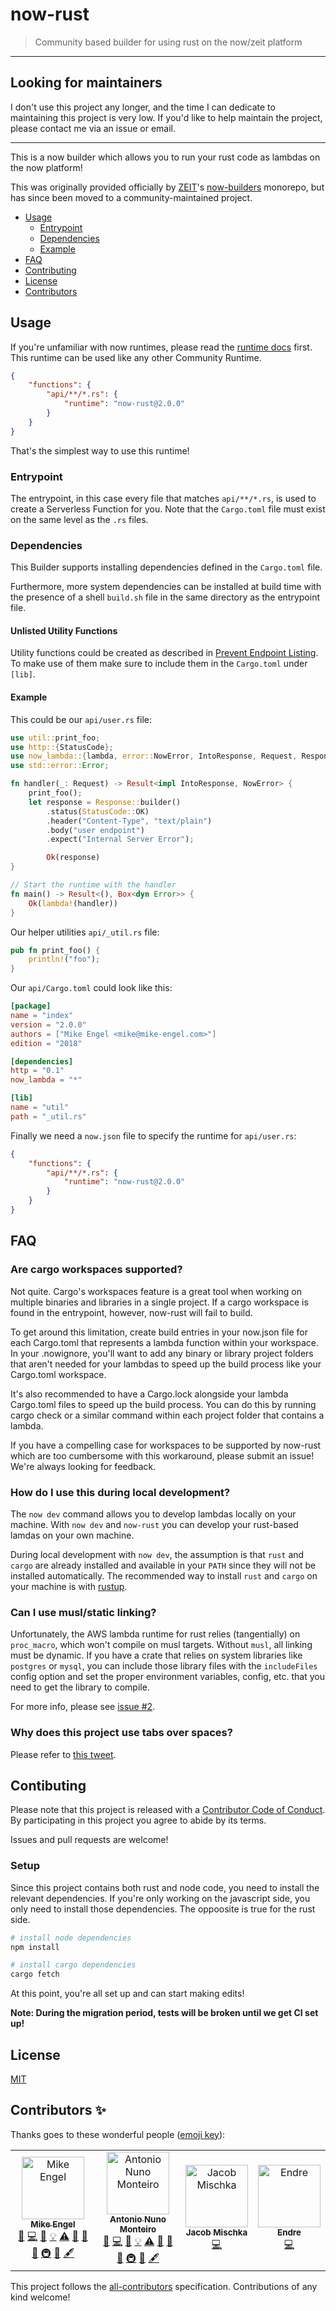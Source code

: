 # now-rust

> Community based builder for using rust on the now/zeit platform

---

## Looking for maintainers

I don't use this project any longer, and the time I can dedicate to maintaining this project is very low. If you'd like to help maintain the project, please contact me via an issue or email.

---

This is a now builder which allows you to run your rust code as lambdas on the now platform!

This was originally provided officially by [ZEIT](https://zeit.co)'s [now-builders](https://github.com/zeit/now-builders) monorepo, but has since been moved to a community-maintained project.

- [Usage](#usage)
  - [Entrypoint](#entrypoint)
  - [Dependencies](#dependencies)
  - [Example](#example)
- [FAQ](#faq)
- [Contributing](#contributing)
- [License](#license)
- [Contributors](#contributors-)

## Usage

If you're unfamiliar with now runtimes, please read the [runtime docs](https://zeit.co/docs/runtimes) first. This runtime can be used like any other Community Runtime.

```json
{
	"functions": {
		"api/**/*.rs": {
			"runtime": "now-rust@2.0.0"
		}
	}
}
```

That's the simplest way to use this runtime!

### Entrypoint

The entrypoint, in this case every file that matches `api/**/*.rs`, is used to create a Serverless Function for you. Note that the `Cargo.toml` file must exist on the same level as the `.rs` files.

### Dependencies

This Builder supports installing dependencies defined in the `Cargo.toml` file.

Furthermore, more system dependencies can be installed at build time with the presence of a shell `build.sh` file in the same directory as the entrypoint file.

#### Unlisted Utility Functions

Utility functions could be created as described in [Prevent Endpoint Listing](https://zeit.co/docs/v2/serverless-functions/introduction#prevent-endpoint-listing).
To make use of them make sure to include them in the `Cargo.toml` under `[lib]`.

#### Example

This could be our `api/user.rs` file:

```rust
use util::print_foo;
use http::{StatusCode};
use now_lambda::{lambda, error::NowError, IntoResponse, Request, Response};
use std::error::Error;

fn handler(_: Request) -> Result<impl IntoResponse, NowError> {
	print_foo();
	let response = Response::builder()
		.status(StatusCode::OK)
		.header("Content-Type", "text/plain")
		.body("user endpoint")
		.expect("Internal Server Error");

		Ok(response)
}

// Start the runtime with the handler
fn main() -> Result<(), Box<dyn Error>> {
	Ok(lambda!(handler))
}
```

Our helper utilities `api/_util.rs` file:

```rust
pub fn print_foo() {
	println!("foo");
}
```

Our `api/Cargo.toml` could look like this:

```toml
[package]
name = "index"
version = "2.0.0"
authors = ["Mike Engel <mike@mike-engel.com>"]
edition = "2018"

[dependencies]
http = "0.1"
now_lambda = "*"

[lib]
name = "util"
path = "_util.rs"
```

Finally we need a `now.json` file to specify the runtime for `api/user.rs`:

```json
{
	"functions": {
		"api/**/*.rs": {
			"runtime": "now-rust@2.0.0"
		}
	}
}
```

## FAQ

### Are cargo workspaces supported?

Not quite. Cargo's workspaces feature is a great tool when working on multiple binaries and libraries in a single project. If a cargo workspace is found in the entrypoint, however, now-rust will fail to build.

To get around this limitation, create build entries in your now.json file for each Cargo.toml that represents a lambda function within your workspace. In your .nowignore, you'll want to add any binary or library project folders that aren't needed for your lambdas to speed up the build process like your Cargo.toml workspace.

It's also recommended to have a Cargo.lock alongside your lambda Cargo.toml files to speed up the build process. You can do this by running cargo check or a similar command within each project folder that contains a lambda.

If you have a compelling case for workspaces to be supported by now-rust which are too cumbersome with this workaround, please submit an issue! We're always looking for feedback.

### How do I use this during local development?

The `now dev` command allows you to develop lambdas locally on your machine. With `now dev` and `now-rust` you can develop your rust-based lamdas on your own machine.

During local development with `now dev`, the assumption is that `rust` and `cargo` are already installed and available in your `PATH` since they will not be installed automatically. The recommended way to install `rust` and `cargo` on your machine is with [rustup](https://rustup.rs).

### Can I use musl/static linking?

Unfortunately, the AWS lambda runtime for rust relies (tangentially) on `proc_macro`, which won't compile on musl targets. Without `musl`, all linking must be dynamic. If you have a crate that relies on system libraries like `postgres` or `mysql`, you can include those library files with the `includeFiles` config option and set the proper environment variables, config, etc. that you need to get the library to compile.

For more info, please see [issue #2](https://github.com/mike-engel/now-rust/issues/2).

### Why does this project use tabs over spaces?

Please refer to [this tweet](https://twitter.com/devdevcharlie/status/1146571021564043264).

## Contibuting

Please note that this project is released with a [Contributor Code of Conduct](CODE_OF_CONDUCT.md). By participating in this project you agree to abide by its terms.

Issues and pull requests are welcome!

### Setup

Since this project contains both rust and node code, you need to install the relevant dependencies. If you're only working on the javascript side, you only need to install those dependencies. The oppoosite is true for the rust side.

```sh
# install node dependencies
npm install

# install cargo dependencies
cargo fetch
```

At this point, you're all set up and can start making edits!

**Note: During the migration period, tests will be broken until we get CI set up!**

## License

[MIT](LICENSE.md)

## Contributors ✨

Thanks goes to these wonderful people ([emoji key](https://allcontributors.org/docs/en/emoji-key)):

<!-- ALL-CONTRIBUTORS-LIST:START - Do not remove or modify this section -->
<!-- prettier-ignore -->
<table>
  <tr>
    <td align="center"><a href="https://www.mike-engel.com"><img src="https://avatars0.githubusercontent.com/u/464447?v=4" width="100px;" alt="Mike Engel"/><br /><sub><b>Mike Engel</b></sub></a><br /><a href="#question-mike-engel" title="Answering Questions">💬</a> <a href="https://github.com/Mike Engel <mike@mike-engel.com>/now-rust/commits?author=mike-engel" title="Code">💻</a> <a href="https://github.com/Mike Engel <mike@mike-engel.com>/now-rust/commits?author=mike-engel" title="Documentation">📖</a> <a href="#example-mike-engel" title="Examples">💡</a> <a href="https://github.com/Mike Engel <mike@mike-engel.com>/now-rust/commits?author=mike-engel" title="Tests">⚠️</a> <a href="#review-mike-engel" title="Reviewed Pull Requests">👀</a> <a href="#maintenance-mike-engel" title="Maintenance">🚧</a> <a href="#design-mike-engel" title="Design">🎨</a> <a href="#infra-mike-engel" title="Infrastructure (Hosting, Build-Tools, etc)">🚇</a> <a href="#ideas-mike-engel" title="Ideas, Planning, & Feedback">🤔</a> <a href="#content-mike-engel" title="Content">🖋</a></td>
    <td align="center"><a href="https://twitter.com/_anmonteiro"><img src="https://avatars2.githubusercontent.com/u/661909?v=4" width="100px;" alt="Antonio Nuno Monteiro"/><br /><sub><b>Antonio Nuno Monteiro</b></sub></a><br /><a href="#question-anmonteiro" title="Answering Questions">💬</a> <a href="https://github.com/Mike Engel <mike@mike-engel.com>/now-rust/commits?author=anmonteiro" title="Code">💻</a> <a href="https://github.com/Mike Engel <mike@mike-engel.com>/now-rust/commits?author=anmonteiro" title="Documentation">📖</a> <a href="#example-anmonteiro" title="Examples">💡</a> <a href="https://github.com/Mike Engel <mike@mike-engel.com>/now-rust/commits?author=anmonteiro" title="Tests">⚠️</a> <a href="#review-anmonteiro" title="Reviewed Pull Requests">👀</a> <a href="#maintenance-anmonteiro" title="Maintenance">🚧</a> <a href="#design-anmonteiro" title="Design">🎨</a> <a href="#infra-anmonteiro" title="Infrastructure (Hosting, Build-Tools, etc)">🚇</a> <a href="#ideas-anmonteiro" title="Ideas, Planning, & Feedback">🤔</a> <a href="#content-anmonteiro" title="Content">🖋</a></td>
    <td align="center"><a href="https://www.mischka.me"><img src="https://avatars1.githubusercontent.com/u/3939997?v=4" width="100px;" alt="Jacob Mischka"/><br /><sub><b>Jacob Mischka</b></sub></a><br /><a href="https://github.com/Mike Engel <mike@mike-engel.com>/now-rust/commits?author=jacobmischka" title="Code">💻</a></td>
    <td align="center"><a href="https://github.com/ekadas"><img src="https://avatars2.githubusercontent.com/u/5711406?v=4" width="100px;" alt="Endre"/><br /><sub><b>Endre</b></sub></a><br /><a href="https://github.com/Mike Engel <mike@mike-engel.com>/now-rust/commits?author=ekadas" title="Code">💻</a></td>
  </tr>
</table>

<!-- ALL-CONTRIBUTORS-LIST:END -->

This project follows the [all-contributors](https://github.com/all-contributors/all-contributors) specification. Contributions of any kind welcome!
